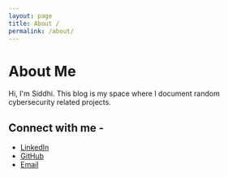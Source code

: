 ```yaml
---
layout: page
title: About /
permalink: /about/
---
```


# About Me
Hi, I'm Siddhi. This blog is my space where I document random cybersecurity related projects.

## Connect with me - 
- [LinkedIn](https://www.linkedin.com/in/siddhi-lad/)
- [GitHub](https://github.com/png270)
- [Email](mailto:siddhi[dot]lad00[at]gmail[dot]com)

  


